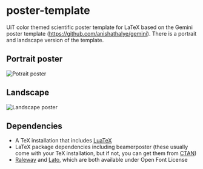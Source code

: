 # poster-template
UiT color themed scientific poster template for LaTeX based on the Gemini poster template (https://github.com/anishathalye/gemini). There is a portrait and landscape version of the template. 

## Portrait poster

![Potrait poster](https://github.com/uit-cosmo/poster-template/blob/main/UiT_Poster_Template-1.png?raw=true)

## Landscape

![Landscape poster](https://github.com/uit-cosmo/poster-template/blob/main/UiT_Poster_Template_landscape-1.png?raw=true)

## Dependencies

* A TeX installation that includes [LuaTeX]
* LaTeX package dependencies including beamerposter (these usually come with
  your TeX installation, but if not, you can get them from [CTAN])
* [Raleway] and [Lato], which are both available under Open Font License

[beamerposter]: https://github.com/deselaers/latex-beamerposter
[LuaTeX]: http://www.luatex.org/
[CTAN]: https://ctan.org/
[Raleway]: https://www.fontsquirrel.com/fonts/raleway
[Lato]: https://www.fontsquirrel.com/fonts/lato
[license]: LICENSE.md




